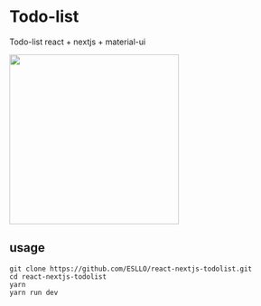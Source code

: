 # Todo-list
Todo-list react + nextjs + material-ui

<img width="300" src="https://user-images.githubusercontent.com/21301787/77035743-d4b63580-69f0-11ea-9d79-34e5225680f1.png">

## usage
    git clone https://github.com/ESLLO/react-nextjs-todolist.git
    cd react-nextjs-todolist
    yarn
    yarn run dev
  
